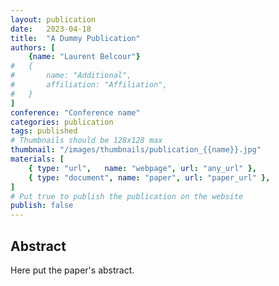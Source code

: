 ```yaml
---
layout: publication
date:   2023-04-18
title:  "A Dummy Publication"
authors: [
    {name: "Laurent Belcour"}
#   {
#       name: "Additional",
#       affiliation: "Affiliation", 
#   }
]
conference: "Conference name"
categories: publication
tags: published
# Thumbnails should be 128x128 max
thumbnail: "/images/thumbnails/publication_{{name}}.jpg"
materials: [
    { type: "url",   name: "webpage", url: "any_url" },
    { type: "document", name: "paper", url: "paper_url" },
]
# Put true to publish the publication on the website
publish: false 
---
```


## Abstract
Here put the paper's abstract.